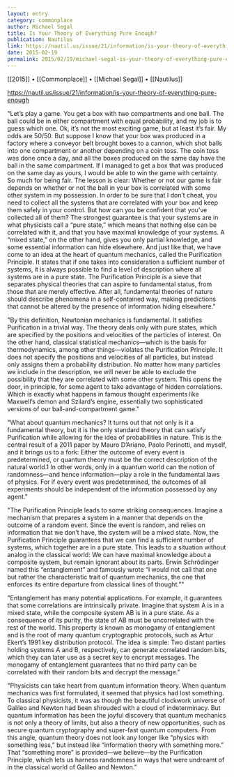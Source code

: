 ```yaml
---
layout: entry
category: commonplace
author: Michael Segal
title: Is Your Theory of Everything Pure Enough?
publication: Nautilus
link: https://nautil.us/issue/21/information/is-your-theory-of-everything-pure-enough
date: 2015-02-19
permalink: 2015/02/19/michael-segal-is-your-theory-of-everything-pure-enough
---
```


[[2015]] • [[Commonplace]] • [[Michael Segal]] • [[Nautilus]]

https://nautil.us/issue/21/information/is-your-theory-of-everything-pure-enough

"Let’s play a game. You get a box with two compartments and one ball. The ball could be in either compartment with equal probability, and my job is to guess which one. Ok, it’s not the most exciting game, but at least it’s fair. My odds are 50/50. But suppose I know that your box was produced in a factory where a conveyor belt brought boxes to a cannon, which shot balls into one compartment or another depending on a coin toss. The coin toss was done once a day, and all the boxes produced on the same day have the ball in the same compartment. If I managed to get a box that was produced on the same day as yours, I would be able to win the game with certainty. So much for being fair. The lesson is clear: Whether or not our game is fair depends on whether or not the ball in your box is correlated with some other system in my possession. In order to be sure that I don’t cheat, you need to collect all the systems that are correlated with your box and keep them safely in your control. But how can you be confident that you’ve collected all of them? The strongest guarantee is that your systems are in what physicists call a “pure state,” which means that nothing else can be correlated with it, and that you have maximal knowledge of your systems. A “mixed state,” on the other hand, gives you only partial knowledge, and some essential information can hide elsewhere. And just like that, we have come to an idea at the heart of quantum mechanics, called the Purification Principle. It states that if one takes into consideration a sufficient number of systems, it is always possible to find a level of description where all systems are in a pure state. The Purification Principle is a sieve that separates physical theories that can aspire to fundamental status, from those that are merely effective. After all, fundamental theories of nature should describe phenomena in a self-contained way, making predictions that cannot be altered by the presence of information hiding elsewhere."
 
"By this definition, Newtonian mechanics is fundamental. It satisfies Purification in a trivial way. The theory deals only with pure states, which are specified by the positions and velocities of the particles of interest. On the other hand, classical statistical mechanics—which is the basis for thermodynamics, among other things—violates the Purification Principle. It does not specify the positions and velocities of all particles, but instead only assigns them a probability distribution. No matter how many particles we include in the description, we will never be able to exclude the possibility that they are correlated with some other system. This opens the door, in principle, for some agent to take advantage of hidden correlations. Which is exactly what happens in famous thought experiments like Maxwell’s demon and Szilard’s engine, essentially two sophisticated versions of our ball-and-compartment game."

"What about quantum mechanics? It turns out that not only is it a fundamental theory, but it is the only standard theory that can satisfy Purification while allowing for the idea of probabilities in nature. This is the central result of a 2011 paper by Mauro D’Ariano, Paolo Perinotti, and myself, and it brings us to a fork: Either the outcome of every event is predetermined, or quantum theory must be the correct description of the natural world.1 In other words, only in a quantum world can the notion of randomness—and hence information—play a role in the fundamental laws of physics. For if every event was predetermined, the outcomes of all experiments should be independent of the information possessed by any agent."

"The Purification Principle leads to some striking consequences. Imagine a mechanism that prepares a system in a manner that depends on the outcome of a random event. Since the event is random, and relies on information that we don’t have, the system will be a mixed state. Now, the Purification Principle guarantees that we can find a sufficient number of systems, which together are in a pure state. This leads to a situation without analog in the classical world: We can have maximal knowledge about a composite system, but remain ignorant about its parts. Erwin Schrödinger named this “entanglement” and famously wrote “I would not call that one but rather the characteristic trait of quantum mechanics, the one that enforces its entire departure from classical lines of thought.”"

"Entanglement has many potential applications. For example, it guarantees that some correlations are intrinsically private. Imagine that system A is in a mixed state, while the composite system AB is in a pure state. As a consequence of its purity, the state of AB must be uncorrelated with the rest of the world. This property is known as monogamy of entanglement and is the root of many quantum cryptographic protocols, such as Artur Ekert’s 1991 key distribution protocol. The idea is simple: Two distant parties holding systems A and B, respectively, can generate correlated random bits, which they can later use as a secret key to encrypt messages. The monogamy of entanglement guarantees that no third party can be correlated with their random bits and decrypt the message."
 
"Physicists can take heart from quantum information theory. When quantum mechanics was first formulated, it seemed that physics had lost something. To classical physicists, it was as though the beautiful clockwork universe of Galileo and Newton had been shrouded with a cloud of indeterminacy. But quantum information has been the joyful discovery that quantum mechanics is not only a theory of limits, but also a theory of new opportunities, such as secure quantum cryptography and super-fast quantum computers. From this angle, quantum theory does not look any longer like “physics with something less,” but instead like “information theory with something more.” That “something more” is provided—we believe—by the Purification Principle, which lets us harness randomness in ways that were undreamt of in the classical world of Galileo and Newton."
